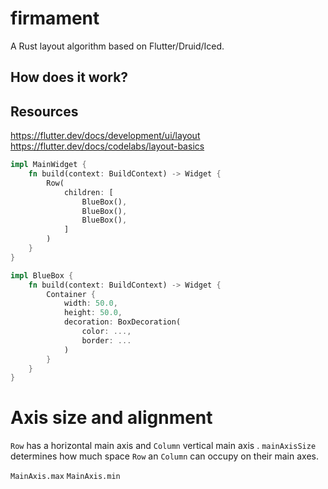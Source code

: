 # firmament
A Rust layout algorithm based on Flutter/Druid/Iced.


## How does it work?


## Resources
https://flutter.dev/docs/development/ui/layout
https://flutter.dev/docs/codelabs/layout-basics
```rust
impl MainWidget {
    fn build(context: BuildContext) -> Widget {
        Row(
            children: [
                BlueBox(),
                BlueBox(),
                BlueBox(),
            ]
        )
    }
}

impl BlueBox {
    fn build(context: BuildContext) -> Widget {
        Container {
            width: 50.0,
            height: 50.0,
            decoration: BoxDecoration(
                color: ...,
                border: ...
            )
        }
    }
}
```

# Axis size and alignment
`Row` has a horizontal main axis and `Column` vertical main axis .
`mainAxisSize` determines how much space `Row` an `Column` can occupy on their main axes.

`MainAxis.max`
`MainAxis.min`

<!-- ## iced
In Iced, `Widget.layout` takes an argument of renderer which is necesary for widgets like svg or text related things.  -->